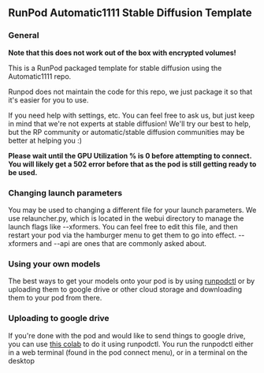 ## RunPod Automatic1111 Stable Diffusion Template

### General

**Note that this does not work out of the box with encrypted volumes!**

This is a RunPod packaged template for stable diffusion using the Automatic1111 repo.

Runpod does not maintain the code for this repo, we just package it so that it's easier for you to use.

If you need help with settings, etc. You can feel free to ask us, but just keep in mind that we're not experts at stable diffusion! We'll try our best to help, but the RP community or automatic/stable diffusion communities may be better at helping you :)

**Please wait until the GPU Utilization % is 0 before attempting to connect. You will likely get a 502 error before that as the pod is still getting ready to be used.**

### Changing launch parameters

You may be used to changing a different file for your launch parameters. We use relauncher.py, which is located in the webui directory to manage the launch flags like --xformers. You can feel free to edit this file, and then restart your pod via the hamburger menu to get them to go into effect. --xformers and --api are ones that are commonly asked about.

### Using your own models

The best ways to get your models onto your pod is by using [runpodctl](https://github.com/runpod/runpodctl/blob/main/README.md) or by uploading them to google drive or other cloud storage and downloading them to your pod from there.

### Uploading to google drive

If you're done with the pod and would like to send things to google drive, you can use [this colab](https://colab.research.google.com/drive/1ot8pODgystx1D6_zvsALDSvjACBF1cj6) to do it using runpodctl. You run the runpodctl either in a web terminal (found in the pod connect menu), or in a terminal on the desktop
